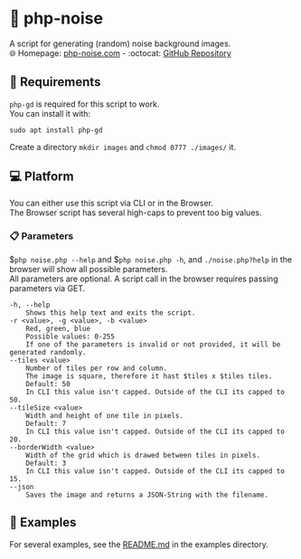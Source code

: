 # :milky_way: php-noise
A script for generating (random) noise background images.  
:globe_with_meridians: Homepage: [php-noise.com](https://php-noise.com) - :octocat: [GitHub Repository](https://github.com/RundesBalli/php-noise.com/)  

## :wrench: Requirements
`php-gd` is required for this script to work.  
You can install it with:  
```
sudo apt install php-gd
```
Create a directory `mkdir images` and `chmod 0777 ./images/` it.

## :computer: Platform
You can either use this script via CLI or in the Browser.  
The Browser script has several high-caps to prevent too big values.  

### :clipboard: Parameters
$`php noise.php --help` and $`php noise.php -h`, and `./noise.php?help` in the browser will show all possible parameters.  
All parameters are optional. A script call in the browser requires passing parameters via GET.

```
-h, --help
	Shows this help text and exits the script.
-r <value>, -g <value>, -b <value>
	Red, green, blue
	Possible values: 0-255
	If one of the parameters is invalid or not provided, it will be generated randomly.
--tiles <value>
	Number of tiles per row and column.
	The image is square, therefore it hast $tiles x $tiles tiles.
	Default: 50
	In CLI this value isn't capped. Outside of the CLI its capped to 50.
--tileSize <value>
	Width and height of one tile in pixels.
	Default: 7
	In CLI this value isn't capped. Outside of the CLI its capped to 20.
--borderWidth <value>
	Width of the grid which is drawed between tiles in pixels.
	Default: 3
	In CLI this value isn't capped. Outside of the CLI its capped to 15.
--json
	Saves the image and returns a JSON-String with the filename.
```

## :bookmark_tabs: Examples
For several examples, see the [README.md](https://github.com/RundesBalli/php-noise/blob/master/examples/README.md) in the examples directory.

